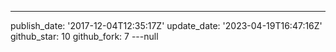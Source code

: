 ---
publish_date: '2017-12-04T12:35:17Z'
update_date: '2023-04-19T16:47:16Z'
github_star: 10
github_fork: 7
---null